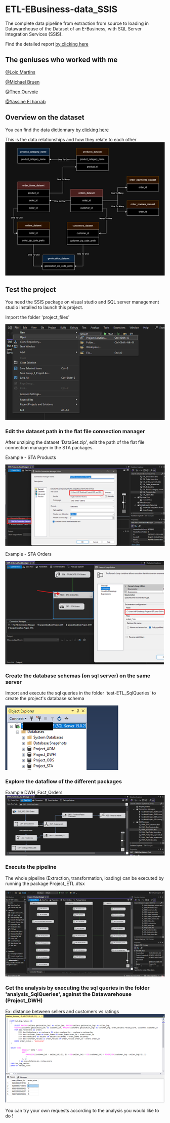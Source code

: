 # ETL-EBusiness-data_SSIS
The complete data pipeline from extraction from source to loading in Datawarehouse of the Dataset of an E-Business, with SQL Server Integration Services (SSIS).

Find the detailed report [by clicking here](./report.pdf)

## The geniuses who worked with me 

[@Loic Martins](https://github.com/lmdsti)

[@Michael Bruen](https://github.com/michaelbruen)

[@Theo Ourvoie](https://github.com/Theo-Ou)

[@Yassine El harrab](https://github.com/yassineelh99)

## Overview on the dataset

You can find the data dictionnary [by clicking here](./Data_Dictionary.pdf)

This is the data relationships and how they relate to each other
![relations](screenshots/8.png)


## Test the project

You need the SSIS package on visual studio and SQL server management studio installed to launch this project.

Import the folder 'project_files'

![sc](screenshots/1.png)

### Edit the dataset path in the flat file connection manager

After unziping the dataset 'DataSet.zip', edit the path of the flat file connection manager in the STA packages.

Example - STA Products

![sc](screenshots/2.png)

Example - STA Orders

![sc](screenshots/3.png)

### Create the database schemas (on sql server) on the same server

Import and execute the sql queries in the folder 'test-ETL_SqlQueries' to create the project's database schema

![sc](screenshots/6.png)


### Explore the dataflow of the different packages

Example DWH_Fact_Orders
![sc](screenshots/4.png)

### Execute the pipeline

The whole pipeline (Extraction, transformation, loading) can be executed by running the package Project_ETL.dtsx

![sc](screenshots/5.png)

### Get the analysis by executing the sql queries in the folder 'analysis_SqlQueries', against the Datawarehouse (Project_DWH)

Ex: distance between sellers and customers vs ratings 
![sc](screenshots/7.png)


You can try your own requests according to the analysis you would like to do !
